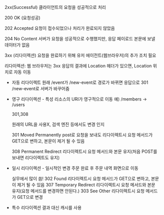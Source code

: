 2xx(Successful)
클라이언트의 요청을 성공적으로 처리

200 OK (요청성공)

202 Accepted
요청이 접수되었으나 처리가 완료되지 않았음

204 No Content
서버가 요청을 성공적으로 수행했지만, 응답 페이로드 본문에 보낼 데이터가 없음

3xx (리다이렉션)
요청을 완료하기 위해 유저 에이전트(웹브라우저)의 추가 조치 필요

리다이렉션: 웹 브라우저는 3xx 응답의 결과에 Location 헤더가 있으면, Location 위치로 자동 이동

- 자동 리다이렉트
  원래 /event가 /new-event로 경로가 바뀌면 응답으로 301 /new-event로 서버가 바꾸어줌

- 영구 리다이렉션 - 특성 리소스의 URI가 영구적으로 이동
  예) /members -> /users

  301,308

  원래의 URL을 사용X, 검색 엔진 등에서도 변경 인지

  301 Moved Permanently
  post로 요청을 보내도 리다이렉트시 요청 메서드가 GET으로 변하고, 본문이 제거 될 수 있음

  308 Permanent Redirect
  리다이렉트시 요청 메서드와 본문 유지(처음 POST를 보내면 리다이렉트도 유지)

- 일시 리다이렉션 - 일시적인 변경
  주문 완료 후 주문 내역 화면으로 이동

  실무에서 많이 씀!
  302 Found
  리다이렉트시 요청 메서드가 GET으로 변하고, 본문이 제거 될 수 있음
  307 Temporary Redirect
  리다이렉트시 요청 메서드와 본문 유지(요청 메서드를 변경하면 안된다.)
  303 See Other
  리다이렉트시 요청 메서드가 GET으로 변경

- 특수 리다이렉션
  결과 대신 캐시를 사용
